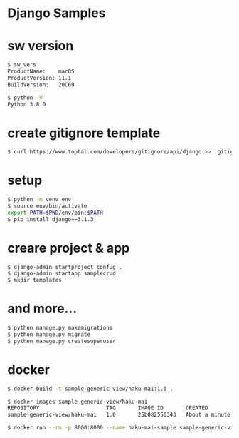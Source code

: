 # Django Samples

# sw version
```bash
$ sw_vers
ProductName:	macOS
ProductVersion:	11.1
BuildVersion:	20C69

$ python -V
Python 3.8.0
```
# create gitignore template
```bash
$ curl https://www.toptal.com/developers/gitignore/api/django >> .gitignore
```

# setup
```bash
$ python -m venv env
$ source env/bin/activate
export PATH=$PWD/env/bin:$PATH
$ pip install django==3.1.3
```

# creare project & app
```bash
$ django-admin startproject confug .
$ django-admin startapp samplecrud
$ mkdir templates
```

# and more...
```bash
$ python manage.py makemigrations
$ python manage.py migrate
$ python manage.py createsuperuser
```

# docker
```bash
$ docker build -t sample-generic-view/haku-mai:1.0 .

$ docker images sample-generic-view/haku-mai
REPOSITORY                     TAG       IMAGE ID       CREATED              SIZE
sample-generic-view/haku-mai   1.0       25b082550343   About a minute ago   77.4MB

$ docker run --rm -p 8000:8000 --name haku-mai-sample sample-generic-view/haku-mai:1.0
```